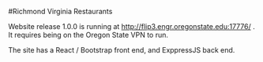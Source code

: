 #Richmond Virginia Restaurants

Website release 1.0.0 is running at http://flip3.engr.oregonstate.edu:17776/ .  It requires being on the Oregon State VPN to run.

The site has a React / Bootstrap front end, and ExppressJS back end.
